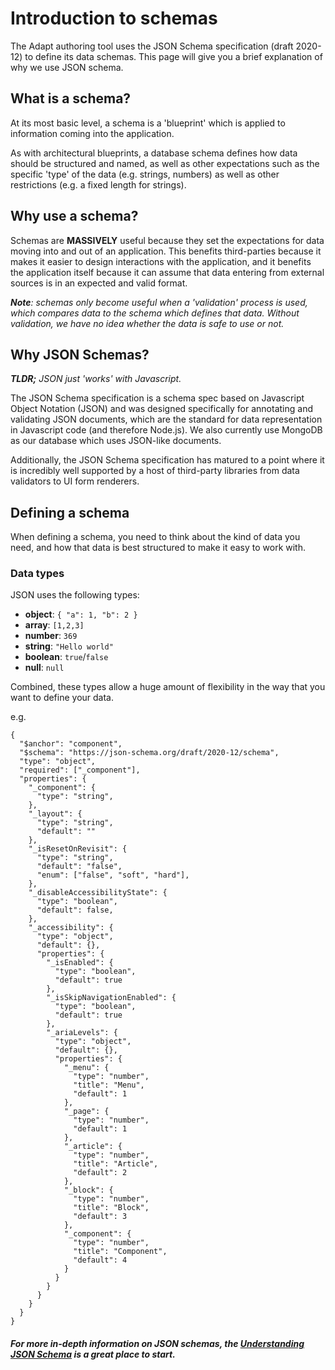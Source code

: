 # Introduction to schemas

The Adapt authoring tool uses the JSON Schema specification (draft 2020-12) to define its data schemas. This page will give you a brief explanation of why we use JSON schema.

## What is a schema?

At its most basic level, a schema is a 'blueprint' which is applied to information coming into the application.

As with architectural blueprints, a database schema defines how data should be structured and named, as well as other expectations such as the specific 'type' of the data (e.g. strings, numbers) as well as other restrictions (e.g. a fixed length for strings).
 
## Why use a schema?

Schemas are **MASSIVELY** useful because they set the expectations for data moving into and out of an application. This benefits third-parties because it makes it easier to design interactions with the application, and it benefits the application itself because it can assume that data entering from external sources is in an expected and valid format.

_**Note**: schemas only become useful when a 'validation' process is used, which compares data to the schema which defines that data. Without validation, we have no idea whether the data is safe to use or not._

## Why JSON Schemas?
_**TLDR;** JSON just 'works' with Javascript._

The JSON Schema specification is a schema spec based on Javascript Object Notation (JSON) and was designed specifically for annotating and validating JSON documents, which are the standard for data representation in Javascript code (and therefore Node.js). We also currently use MongoDB as our database which uses JSON-like documents.

Additionally, the JSON Schema specification has matured to a point where it is incredibly well supported by a host of third-party libraries from data validators to UI form renderers.

## Defining a schema

When defining a schema, you need to think about the kind of data you need, and how that data is best structured to make it easy to work with.

### Data types

JSON uses the following types:
- **object**: `{ "a": 1, "b": 2 }`
- **array**: `[1,2,3]`
- **number**: `369`
- **string**: `"Hello world"`
- **boolean**: `true`/`false`
- **null**: `null`

Combined, these types allow a huge amount of flexibility in the way that you want to define your data.

e.g.
```
{
  "$anchor": "component",
  "$schema": "https://json-schema.org/draft/2020-12/schema",
  "type": "object",
  "required": ["_component"],
  "properties": {
    "_component": {
      "type": "string",
    },
    "_layout": {
      "type": "string",
      "default": ""
    },
    "_isResetOnRevisit": {
      "type": "string",
      "default": "false",
      "enum": ["false", "soft", "hard"],
    },
    "_disableAccessibilityState": {
      "type": "boolean",
      "default": false,
    },
    "_accessibility": {
      "type": "object",
      "default": {},
      "properties": {
        "_isEnabled": {
          "type": "boolean",
          "default": true
        },
        "_isSkipNavigationEnabled": {
          "type": "boolean",
          "default": true
        },
        "_ariaLevels": {
          "type": "object",
          "default": {},
          "properties": {
            "_menu": {
              "type": "number",
              "title": "Menu",
              "default": 1
            },
            "_page": {
              "type": "number",
              "default": 1
            },
            "_article": {
              "type": "number",
              "title": "Article",
              "default": 2
            },
            "_block": {
              "type": "number",
              "title": "Block",
              "default": 3
            },
            "_component": {
              "type": "number",
              "title": "Component",
              "default": 4
            }
          }
        }
      }
    }
  }
}

```

##### For more in-depth information on JSON schemas, the [Understanding JSON Schema](https://json-schema.org/understanding-json-schema/) is a great place to start.